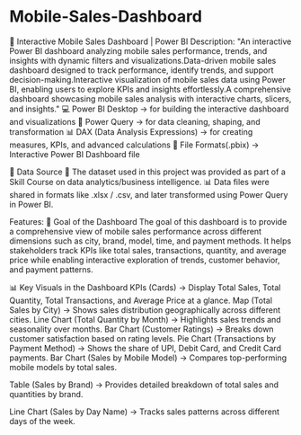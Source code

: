 # Mobile-Sales-Dashboard
📱 Interactive Mobile Sales Dashboard | Power BI
Description:
"An interactive Power BI dashboard analyzing mobile sales performance, trends, and insights with dynamic filters and visualizations.Data-driven mobile sales dashboard designed to track performance, identify trends, and support decision-making.Interactive visualization of mobile sales data using Power BI, enabling users to explore KPIs and insights effortlessly.A comprehensive dashboard showcasing mobile sales analysis with interactive charts, slicers, and insights."
💻 Power BI Desktop → for building the interactive dashboard and visualizations
🔄 Power Query → for data cleaning, shaping, and transformation
📊 DAX (Data Analysis Expressions) → for creating measures, KPIs, and advanced calculations
📂 File Formats(.pbix) → Interactive Power BI Dashboard file

📂 Data Source
📑 The dataset used in this project was provided as part of a Skill Course on data analytics/business intelligence.
📊 Data files were shared in formats like .xlsx / .csv, and later transformed using Power Query in Power BI.

Features:
🎯 Goal of the Dashboard
The goal of this dashboard is to provide a comprehensive view of mobile sales performance across different dimensions such as city, brand, model, time, and payment methods. It helps stakeholders track KPIs like total sales, transactions, quantity, and average price while enabling interactive exploration of trends, customer behavior, and payment patterns.

📊 Key Visuals in the Dashboard
KPIs (Cards) → Display Total Sales, Total Quantity, Total Transactions, and Average Price at a glance.
Map (Total Sales by City) → Shows sales distribution geographically across different cities.
Line Chart (Total Quantity by Month) → Highlights sales trends and seasonality over months.
Bar Chart (Customer Ratings) → Breaks down customer satisfaction based on rating levels.
Pie Chart (Transactions by Payment Method) → Shows the share of UPI, Debit Card, and Credit Card payments.
Bar Chart (Sales by Mobile Model) → Compares top-performing mobile models by total sales.

Table (Sales by Brand) → Provides detailed breakdown of total sales and quantities by brand.

Line Chart (Sales by Day Name) → Tracks sales patterns across different days of the week.
